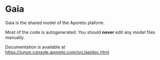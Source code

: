 # Gaia


Gaia is the shared model of the Aporeto plaform.

Most of the code is autogenerated. You should **never** edit any model files manually.

Documentation is available at https://junon.console.aporeto.com/src/apidoc.html
